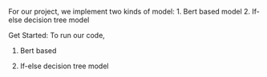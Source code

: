 For our project, we implement two kinds of model:
    1. Bert based model
    2. If-else decision tree model

Get Started:
    To run our code, 

1. Bert based 

2. If-else decision tree model
